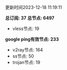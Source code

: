 更新时间2023-12-18 11:19:11

**总订阅: 37**
**总节点: 6497**
- vless节点: 19

**google ping有效节点: 233**
- v2ray节点: 164
- ss节点: 50
- trojan节点: 19
